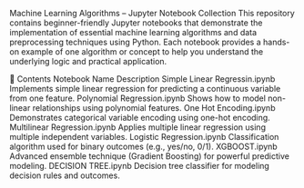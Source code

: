 Machine Learning Algorithms – Jupyter Notebook Collection
This repository contains beginner-friendly Jupyter notebooks that demonstrate the implementation of essential machine learning algorithms and data preprocessing techniques using Python. Each notebook provides a hands-on example of one algorithm or concept to help you understand the underlying logic and practical application.

📁 Contents
Notebook Name	Description
Simple Linear Regressin.ipynb	Implements simple linear regression for predicting a continuous variable from one feature.
Polynomial Regression.ipynb	Shows how to model non-linear relationships using polynomial features.
One Hot Encoding.ipynb	Demonstrates categorical variable encoding using one-hot encoding.
Multilinear Regression.ipynb	Applies multiple linear regression using multiple independent variables.
Logistic Regression.ipynb	Classification algorithm used for binary outcomes (e.g., yes/no, 0/1).
XGBOOST.ipynb	Advanced ensemble technique (Gradient Boosting) for powerful predictive modeling.
DECISION TREE.ipynb	Decision tree classifier for modeling decision rules and outcomes.
